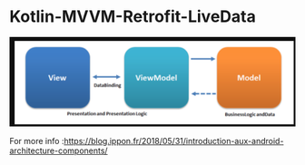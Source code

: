 # Kotlin-MVVM-Retrofit-LiveData

![](MVVM.png)


For more info :https://blog.ippon.fr/2018/05/31/introduction-aux-android-architecture-components/
